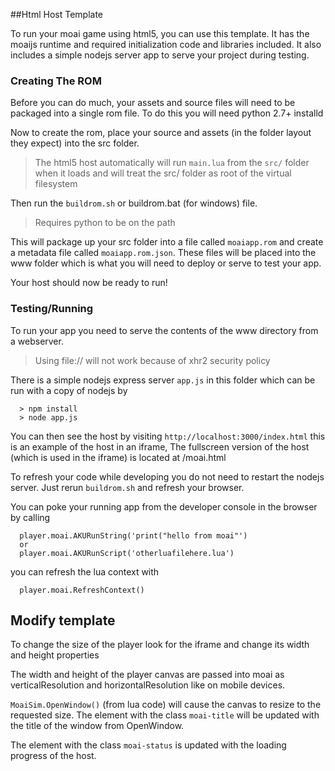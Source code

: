 ##Html Host Template

To run your moai game using html5, you can use this template. It has the moaijs runtime and required initialization code
and libraries included. It also includes a simple nodejs server app to serve your project during testing.

### Creating The ROM
Before you can do much, your assets and source files will need to be packaged into a single rom file. To do this 
you will need python 2.7+ installd

Now to create the rom, place your source and assets (in the folder layout they expect) into the src folder. 
> The html5 host automatically will run `main.lua` from the `src/` folder when it loads and will treat the src/ folder as root of the virtual filesystem

Then run the `buildrom.sh` or buildrom.bat (for windows) file.
> Requires python to be on the path

This will package up your src folder into a file called `moaiapp.rom` and create a metadata file called `moaiapp.rom.json`.
These files will be placed into the www folder which is what you will need to deploy or serve to test your app.

Your host should now be ready to run!

### Testing/Running

To run your app you need to serve the contents of the www directory from a webserver.
> Using file:// will not work because of xhr2 security policy

There is a simple nodejs express server `app.js` in this folder which can be run with a copy of nodejs by
```
  > npm install
  > node app.js
```

You can then see the host by visiting `http://localhost:3000/index.html` this is an example of the host in an iframe, The fullscreen
version of the host (which is used in the iframe) is located at /moai.html

To refresh your code while developing you do not need to restart the nodejs server. Just rerun `buildrom.sh` and
refresh your browser.

You can poke your running app from the developer console in the browser by calling 
```
  player.moai.AKURunString('print("hello from moai"')
  or
  player.moai.AKURunScript('otherluafilehere.lua')
```

you can refresh the lua context with 
```
  player.moai.RefreshContext()
```

## Modify template

To change the size of the player look for the iframe and change its width and height properties

The width and height of the player canvas are passed into moai as verticalResolution and horizontalResolution
like on mobile devices. 

`MoaiSim.OpenWindow()` (from lua code) will cause the canvas to resize to the requested size. The element with the class 
`moai-title` will be updated with the title of the window from OpenWindow.

The element with the class `moai-status` is updated with the loading progress of the host. 



